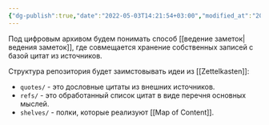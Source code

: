 ```yaml
---
{"dg-publish":true,"date":"2022-05-03T14:21:54+03:00","modified_at":"2022-05-17T22:55:15+03:00","permalink":"/czifrovoj-arhiv/","dgHomeLink":false,"dgPassFrontmatter":true}
---
```



Под цифровым архивом будем понимать способ [[ведение заметок|ведения заметок]], где совмещается хранение собственных записей с базой цитат из источников.

Структура репозитория будет заимстовывать идеи из [[Zettelkasten]]:
- `quotes/` - это дословные цитаты из внешних источников.
- `refs/` - это обработанный список цитат в виде перечня основных мыслей.
- `shelves/` - полки, которые реализуют [[Map of Content]].

